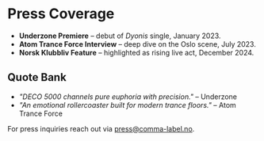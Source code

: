 # Press Coverage

- **Underzone Premiere** – debut of *Dyonis* single, January 2023.
- **Atom Trance Force Interview** – deep dive on the Oslo scene, July 2023.
- **Norsk Klubbliv Feature** – highlighted as rising live act, December 2024.

## Quote Bank
- *"DECO 5000 channels pure euphoria with precision."* – Underzone
- *"An emotional rollercoaster built for modern trance floors."* – Atom Trance Force

For press inquiries reach out via [press@comma-label.no](mailto:press@comma-label.no).

